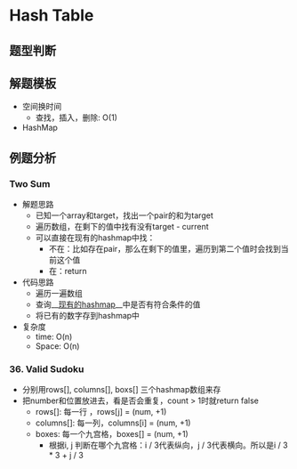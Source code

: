 # Hash Table

## 题型判断



## 解题模板

- 空间换时间
  - 查找，插入，删除: O(1)
- HashMap

## 例题分析

### Two Sum

- 解题思路
  - 已知一个array和target，找出一个pair的和为target
  - 遍历数组，在剩下的值中找有没有target - current
  - 可以直接在现有的hashmap中找： 
    - 不在：比如存在pair，那么在剩下的值里，遍历到第二个值时会找到当前这个值
    - 在：return
- 代码思路
  - 遍历一遍数组
  - 查询__<u>现有的hashmap</u>__中是否有符合条件的值
  - 将已有的数字存到hashmap中
- 复杂度
  - time: O(n)
  - Space: O(n)



### 36. Valid Sudoku

- 分别用rows[], columns[], boxs[] 三个hashmap数组来存
- 把number和位置放进去，看是否会重复，count > 1时就return false
  - rows[]: 每一行 ，rows[j] = (num, +1)
  - columns[]: 每一列，columns[i] = (num, +1)
  - boxes: 每一个九宫格，boxes[] = (num, +1)
    - 根据i, j 判断在哪个九宫格：i / 3代表纵向，j / 3代表横向。所以是i / 3 * 3 + j / 3

